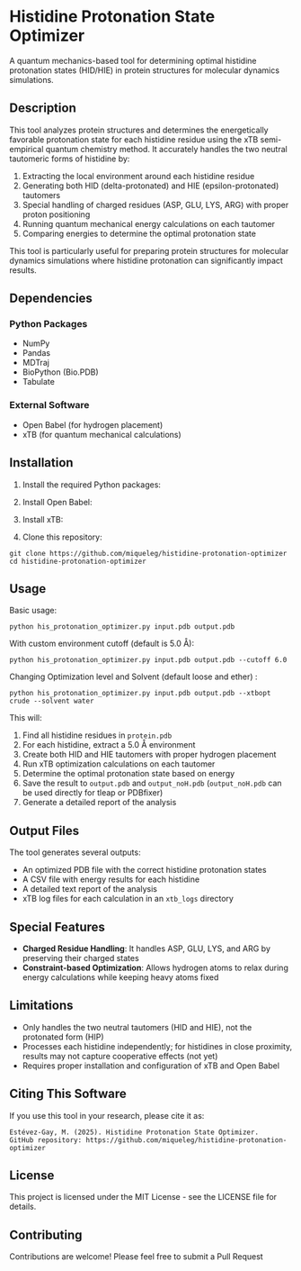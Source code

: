# Histidine Protonation State Optimizer

A quantum mechanics-based tool for determining optimal histidine protonation states (HID/HIE) in protein structures for molecular dynamics simulations.

## Description

This tool analyzes protein structures and determines the energetically favorable protonation state for each histidine residue using the xTB semi-empirical quantum chemistry method. It accurately handles the two neutral tautomeric forms of histidine by:

1. Extracting the local environment around each histidine residue
2. Generating both HID (delta-protonated) and HIE (epsilon-protonated) tautomers
3. Special handling of charged residues (ASP, GLU, LYS, ARG) with proper proton positioning
4. Running quantum mechanical energy calculations on each tautomer
5. Comparing energies to determine the optimal protonation state

This tool is particularly useful for preparing protein structures for molecular dynamics simulations where histidine protonation can significantly impact results.

## Dependencies

### Python Packages
- NumPy
- Pandas
- MDTraj
- BioPython (Bio.PDB)
- Tabulate

### External Software
- Open Babel (for hydrogen placement)
- xTB (for quantum mechanical calculations)

## Installation

1. Install the required Python packages:

2. Install Open Babel:

3. Install xTB:

4. Clone this repository:
```
git clone https://github.com/miqueleg/histidine-protonation-optimizer
cd histidine-protonation-optimizer
```

## Usage

Basic usage:
```
python his_protonation_optimizer.py input.pdb output.pdb
```
With custom environment cutoff (default is 5.0 Å):
```
python his_protonation_optimizer.py input.pdb output.pdb --cutoff 6.0
```
Changing Optimization level and Solvent (default loose and ether) :
```
python his_protonation_optimizer.py input.pdb output.pdb --xtbopt crude --solvent water
```


This will:
1. Find all histidine residues in `protein.pdb`
2. For each histidine, extract a 5.0 Å environment
3. Create both HID and HIE tautomers with proper hydrogen placement
4. Run xTB optimization calculations on each tautomer
5. Determine the optimal protonation state based on energy
6. Save the result to `output.pdb` and `output_noH.pdb` (`output_noH.pdb` can be used directly for tleap or PDBfixer)
7. Generate a detailed report of the analysis

## Output Files

The tool generates several outputs:
- An optimized PDB file with the correct histidine protonation states
- A CSV file with energy results for each histidine
- A detailed text report of the analysis
- xTB log files for each calculation in an `xtb_logs` directory

## Special Features

- **Charged Residue Handling**: It handles ASP, GLU, LYS, and ARG by preserving their charged states
- **Constraint-based Optimization**: Allows hydrogen atoms to relax during energy calculations while keeping heavy atoms fixed

## Limitations

- Only handles the two neutral tautomers (HID and HIE), not the protonated form (HIP)
- Processes each histidine independently; for histidines in close proximity, results may not capture cooperative effects (not yet)
- Requires proper installation and configuration of xTB and Open Babel

## Citing This Software

If you use this tool in your research, please cite it as:
```
Estévez-Gay, M. (2025). Histidine Protonation State Optimizer.
GitHub repository: https://github.com/miqueleg/histidine-protonation-optimizer
```


## License

This project is licensed under the MIT License - see the LICENSE file for details.

## Contributing

Contributions are welcome! Please feel free to submit a Pull Request


